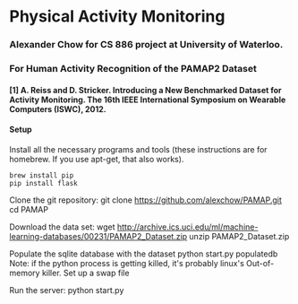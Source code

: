 # Physical Activity Monitoring
### Alexander Chow for CS 886 project at University of Waterloo.
### For Human Activity Recognition of the PAMAP2 Dataset
#### [1] A. Reiss and D. Stricker. Introducing a New Benchmarked Dataset for Activity Monitoring. The 16th IEEE International Symposium on Wearable Computers (ISWC), 2012. 

#### Setup

Install all the necessary programs and tools (these instructions are for homebrew. If you use apt-get, that also works).

    brew install pip
    pip install flask

Clone the git repository:
    git clone https://github.com/alexchow/PAMAP.git
    cd PAMAP

Download the data set:
    wget http://archive.ics.uci.edu/ml/machine-learning-databases/00231/PAMAP2_Dataset.zip
    unzip PAMAP2_Dataset.zip

Populate the sqlite database with the dataset
    python start.py populatedb
Note: if the python process is getting killed, it's probably linux's Out-of-memory killer. Set up a swap file

Run the server:
    python start.py


